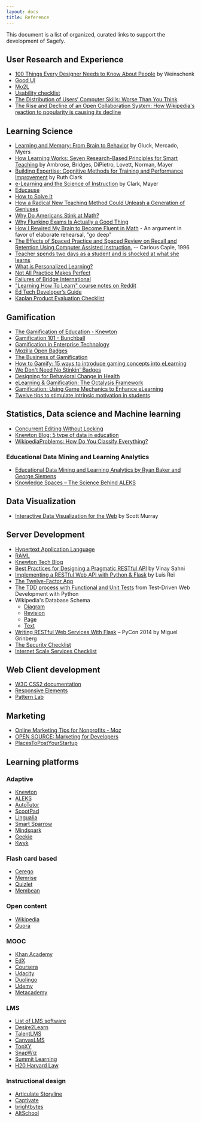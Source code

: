 ```yaml
---
layout: docs
title: Reference
---
```


This document is a list of organized, curated links to support the development of Sagefy.

User Research and Experience
----------------------------

- [100 Things Every Designer Needs to Know About People](https://www.amazon.com/dp/0321767535) by Weinschenk
- [Good UI](http://goodui.org/)
- [Mo2L](http://www.elearning-usability.com/use.html)
- [Usability checklist](http://userium.com/)
- [The Distribution of Users’ Computer Skills: Worse Than You Think](https://www.nngroup.com/articles/computer-skill-levels/)
- [The Rise and Decline of an Open Collaboration System:
How Wikipedia's reaction to popularity is causing its decline](https://www-users.cs.umn.edu/~halfak/publications/The_Rise_and_Decline/halfaker13rise-preprint.pdf)

Learning Science
----------------

- [Learning and Memory: From Brain to Behavior](https://www.amazon.com/dp/0716786540) by Gluck, Mercado, Myers
- [How Learning Works: Seven Research-Based Principles for Smart Teaching](http://www.amazon.com/How-Learning-Works-Research-Based-Principles/dp/0470484101) by Ambrose, Bridges, DiPietro, Lovett, Norman, Mayer
- [Building Expertise: Cognitive Methods for Training and Performance Improvement](https://www.amazon.com/dp/0787988448) by Ruth Clark
- [e-Learning and the Science of Instruction](http://www.amazon.com/Learning-Science-Instruction-Guidelines-Multimedia/dp/0470874309/ref=dp_ob_title_bk) by Clark, Mayer
- [Educause](http://www.educause.edu/)
- [How to Solve It](https://en.wikipedia.org/wiki/How_to_Solve_It)
- [How a Radical New Teaching Method Could Unleash a Generation of Geniuses](http://www.wired.com/business/2013/10/free-thinkers/all/&src=longreads)
- [Why Do Americans Stink at Math?](http://www.nytimes.com/2014/07/27/magazine/why-do-americans-stink-at-math.html)
- [Why Flunking Exams Is Actually a Good Thing](http://www.nytimes.com/2014/09/07/magazine/why-flunking-exams-is-actually-a-good-thing.html)
- [How I Rewired My Brain to Become Fluent in Math](http://nautil.us/issue/17/big-bangs/how-i-rewired-my-brain-to-become-fluent-in-math-rd) - An argument in favor of elaborate rehearsal, "go deep"
- [The Effects of Spaced Practice and Spaced Review on Recall and Retention Using Computer Assisted Instruction.](http://files.eric.ed.gov/fulltext/ED427772.pdf) -- Carlous Caple, 1996
- [Teacher spends two days as a student and is shocked at what she learns](https://www.washingtonpost.com/news/answer-sheet/wp/2014/10/24/teacher-spends-two-days-as-a-student-and-is-shocked-at-what-she-learned/?utm_term=.d24b17e6ce83)
- [What is Personalized Learning?](https://medium.com/personalizing-the-learning-experience-insights/what-is-personalized-learning-bc874799b6f)
- [Not All Practice Makes Perfect](http://nautil.us/issue/35/boundaries/not-all-practice-makes-perfect)
- [Failures of Bridge International](https://www.nytimes.com/2017/06/27/magazine/can-a-tech-start-up-successfully-educate-children-in-the-developing-world.html)
- ["Learning How To Learn" course notes on Reddit](https://www.reddit.com/r/GetMotivated/comments/5950tm/text_i_just_finished_the_online_coursera_course/)
- [Ed Tech Developer’s Guide](https://d1x0mwiac2rqwt.cloudfront.net/pOypjFvhbWy5D2FOoizWbuh3S2OKkhmKguTIbj8pnsR61dMe7bwpwI8qMEGLRt2x/by/12847211/as/Developer-Toolkit.pdf)
- [Kaplan Product Evaluation Checklist](http://kaplan.com/wp-content/uploads/2016/01/Kaplan-Way_Checklist_Summary_Sheet.pdf)

Gamification
------------

- [The Gamification of Education - Knewton](http://www.knewton.com/gamification-education/)
- [Gamification 101 - Bunchball](http://www.bunchball.com/sites/default/files/downloads/gamification101.pdf)
- [Gamification in Enterprise Technology](http://www.slideshare.net/Rypple/work-better-play-together-on-enterprise-gamification)
- [Mozilla Open Badges](http://openbadges.org/)
- [The Business of Gamification](http://visual.ly/business-gamification)
- [How to Gamify: 15 ways to introduce gaming concepts into eLearning](http://www.growthengineering.co.uk/how-to-gamify-15-ways-to-introduce-gaming-concepts-into-elearning/)
- [We Don't Need No Stinkin' Badges](http://www.gdcvault.com/play/1014576/We-Don-t-Need-No)
- [Designing for Behavioral Change in Health](http://www.uxbooth.com/articles/designing-for-behavioral-change-in-health/)
- [eLearning & Gamification: The Octalysis Framework](http://iconlogic.blogs.com/weblog/2012/12/elearning-gamification-the-octalysis-framework.html)
- [Gamification: Using Game Mechanics to Enhance eLearning](http://elearnmag.acm.org/featured.cfm?aid=2031772)
- [Twelve  tips  to  stimulate  intrinsic  motivation
in  students](http://selfdeterminationtheory.org/SDT/documents/2011_KusurkarEtAl_MedTeacher.pdf)


Statistics, Data science and Machine learning
---------------------------------------------

- [Concurrent Editing Without Locking](http://jim-mcbeath.blogspot.com/2009/02/concurrent-editing-without-locking.html)
- [Knewton Blog: 5 type of data in education](http://www.knewton.com/blog/knewton/from-jose/2013/07/18/big-data-in-education/)
- [WikipediaProblems: How Do You Classify Everything?](http://www.theatlantic.com/technology/archive/2013/10/-wikipediaproblems-how-do-you-classify-everything/280178/)

### Educational Data Mining and Learning Analytics

- [Educational Data Mining and Learning Analytics by Ryan Baker and George Siemens](http://www.columbia.edu/~rsb2162/BakerSiemensHandbook2013.pdf)
- [Knowledge Spaces – The Science Behind ALEKS](http://www.aleks.com/about_aleks/Science_Behind_ALEKS.pdf)

Data Visualization
------------------

- [Interactive Data Visualization for the Web](http://chimera.labs.oreilly.com/books/1230000000345/index.html) by Scott Murray

Server Development
---------------

- [Hypertext Application Language](http://stateless.co/hal_specification.html)
- [RAML](http://raml.org/index.html)
- [Knewton Tech Blog](http://www.knewton.com/tech/blog/)
- [Best Practices for Designing a Pragmatic RESTful API](http://www.vinaysahni.com/best-practices-for-a-pragmatic-restful-api) by Vinay Sahni
- [Implementing a RESTful Web API with Python & Flask](http://blog.luisrei.com/articles/flaskrest.html) by Luis Rei
- [The Twelve-Factor App](http://12factor.net/)
- [The TDD process with Functional and Unit Tests](http://chimera.labs.oreilly.com/books/1234000000754/ch06.html#_implementing_the_new_design_using_tdd) from Test-Driven Web Development with Python
- Wikipedia's Database Schema
  - [Diagram](http://upload.wikimedia.org/wikipedia/commons/thumb/4/42/MediaWiki_1.20_%2844edaa2%29_database_schema.svg/2500px-MediaWiki_1.20_%2844edaa2%29_database_schema.svg.png)
  - [Revision](http://www.mediawiki.org/wiki/Manual:Revision_table)
  - [Page](http://www.mediawiki.org/wiki/Manual:Page_table)
  - [Text](http://www.mediawiki.org/wiki/Manual:Text_table)
- [Writing RESTful Web Services With Flask](https://speakerdeck.com/miguelgrinberg/writing-restful-web-services-with-flask-pycon-2014) – PyCon 2014 by Miguel Grinberg
- [The Security Checklist](https://github.com/FallibleInc/security-guide-for-developers/blob/master/security-checklist.md)
- [Internet Scale Services Checklist](https://gist.github.com/acolyer/95ef23802803cb8b4eb5)

Web Client development
------------------

- [W3C CSS2 documentation](http://www.w3.org/TR/CSS2/cover.html#minitoc)
- [Responsive Elements](http://kumailht.com/responsive-elements/)
- [Pattern Lab](http://pattern-lab.info/)

Marketing
---------

- [Online Marketing Tips for Nonprofits - Moz](http://moz.com/blog/online-marketing-tips-for-nonprofits)
- [OPEN SOURCE: Marketing for Developers](http://mbleigh.github.io/open-source-marketing)
- [PlacesToPostYourStartup](https://github.com/mmccaff/PlacesToPostYourStartup)

Learning platforms
------------------

### Adaptive

- [Knewton](http://knewton.com)
- [ALEKS](http://www.aleks.com)
- [AutoTutor](http://www.autotutor.org)
- [ScootPad](https://scootpad.com/)
- [Lingualia](http://www.lingualia.com/)
- [Smart Sparrow](https://www.smartsparrow.com/)
- [Mindspark](https://mindspark.in/)
- [Geekie](https://translate.google.com/translate?hl=en&sl=pt&u=http://www.geekie.com.br/&prev=search)
- [Kwyk](https://www.kwyk.fr/)

### Flash card based

- [Cerego](http://cerego.com/)
- [Memrise](http://www.memrise.com/)
- [Quizlet](http://quizlet.com/)
- [Membean](membean)

### Open content
- [Wikipedia](http://wikipedia.org)
- [Quora](https://www.quora.com/)

### MOOC
- [Khan Academy](https://www.khanacademy.org)
- [EdX](https://www.edx.org/)
- [Coursera](https://www.coursera.org/)
- [Udacity](https://www.udacity.com/)
- [Duolingo](http://duolingo.com)
- [Udemy](https://www.udemy.com/)
- [Metacademy](https://metacademy.org/graphs/concepts/logistic_regression#focus=logistic_regression&mode=explore)

### LMS
- [List of LMS software](http://lms.findthebest.com/)
- [Desire2Learn](http://www.desire2learn.com/)
- [TalentLMS](http://www.talentlms.com/)
- [CanvasLMS](http://www.instructure.com/)
- [TopXY](http://interactyx.com/)
- [SnapWiz](http://snapwiz.com/)
- [Summit Learning](https://www.summitlearning.org/)
- [H20 Harvard Law](https://h2o.law.harvard.edu/)

### Instructional design
- [Articulate Storyline](http://www.articulate.com/products/storyline-overview.php)
- [Captivate](http://www.adobe.com/products/captivate.html)
- [brightbytes](http://www.brightbytes.net/)
- [AltSchool](https://www.altschool.com/education)
